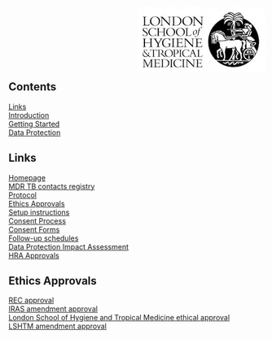 <img align="right" src="img/lshtm_logo.jpeg">


<br/><br/>
<br/><br/>
<br/><br/>


## Contents 
[Links](#links)  
[Introduction](#intro)   
[Getting Started](#getstarted)  
[Data Protection](#dataprotection)  

## Links <a name="links"></a>
[Homepage](/index.md)   
[MDR TB contacts registry](https://mdrtb-contacts.lshtm.ac.uk/)  
[Protocol](/protocol/MDRTBcontactsRegistry_Protocol.pdf)   
[Ethics Approvals](/ethics.md)  
[Setup instructions](/howto.md)   
[Consent Process](/consent.md)  
[Consent Forms](/consentforms.md)  
[Follow-up schedules](/followup.md)  
[Data Protection Impact Assessment](/DPIA/dpia.pdf)  
[HRA Approvals](HRA_approvals.md)  

## Ethics Approvals

[REC approval](https://github.com/kmgas/MDRTB-contacts-UK/blob/gh-pages/ethics/REC_Favourable_opinion_16.LO.2032pdf.pdf)  
[IRAS amendment approval](https://github.com/kmgas/MDRTB-contacts-UK/blob/gh-pages/ethics/IRAS_214570_amendment_approval2020601.pdf)  
[London School of Hygiene and Tropical Medicine ethical approval](https://github.com/kmgas/MDRTB-contacts-UK/blob/gh-pages/ethics/LEO_Favourable_opinion_MDSRTB_contact_registry_copy.pdf)  
[LSHTM amendment approval](https://github.com/kmgas/MDRTB-contacts-UK/blob/gh-pages/ethics/LEO_MDRTB_registry_amendment_approval-39246%20copy.pdf)  
